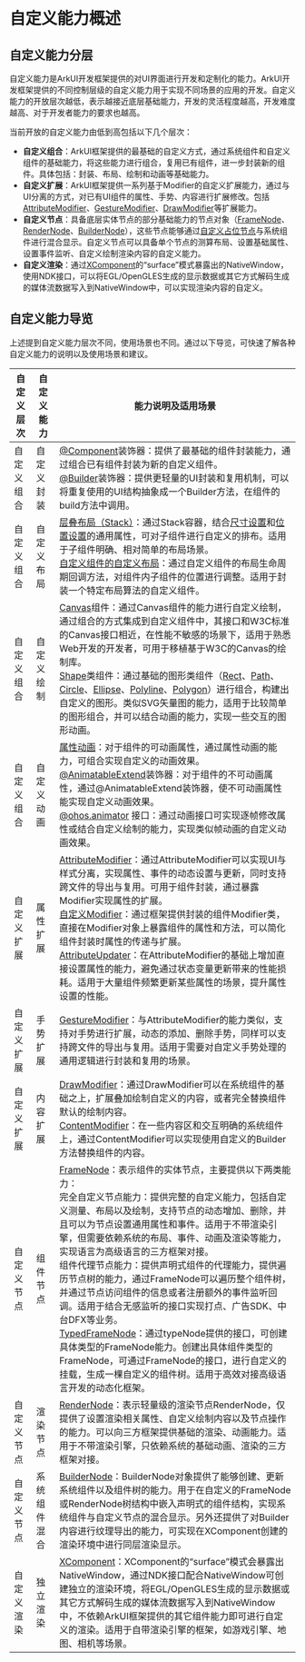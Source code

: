 # 自定义能力概述

## 自定义能力分层
  自定义能力是ArkUI开发框架提供的对UI界面进行开发和定制化的能力。ArkUI开发框架提供的不同控制层级的自定义能力用于实现不同场景的应用的开发。自定义能力的开放层次越低，表示越接近底层基础能力，开发的灵活程度越高，开发难度越高、对于开发者能力的要求也越高。

  当前开放的自定义能力由低到高包括以下几个层次：
  - **自定义组合**：ArkUI框架提供的最基础的自定义方式，通过系统组件和自定义组件的基础能力，将这些能力进行组合，复用已有组件，进一步封装新的组件。具体包括：封装、布局、绘制和动画等基础能力。
  - **自定义扩展**：ArkUI框架提供一系列基于Modifier的自定义扩展能力，通过与UI分离的方式，对已有UI组件的属性、手势、内容进行扩展修改。包括[AttributeModifier](../reference/apis-arkui/arkui-ts/ts-universal-attributes-attribute-modifier.md)、[GestureModifier](../reference/apis-arkui/arkui-ts/ts-universal-attributes-gesture-modifier.md#gesturemodifier-1)、[DrawModifier](../reference/apis-arkui/arkui-ts/ts-universal-attributes-draw-modifier.md#drawmodifier-1)等扩展能力。
  - **自定义节点**：具备底层实体节点的部分基础能力的节点对象（[FrameNode](../reference/apis-arkui/js-apis-arkui-frameNode.md)、[RenderNode](../reference/apis-arkui/js-apis-arkui-renderNode.md)、[BuilderNode](../reference/apis-arkui/js-apis-arkui-builderNode.md)），这些节点能够通过[自定义占位节点](./arkts-user-defined-place-holder.md#自定义占位节点)与系统组件进行混合显示。自定义节点可以具备单个节点的测算布局、设置基础属性、设置事件监听、自定义绘制渲染内容的自定义能力。
  - **自定义渲染**：通过[XComponent](napi-xcomponent-guidelines.md)的“surface”模式暴露出的NativeWindow，使用NDK接口，可以将EGL/OpenGLES生成的显示数据或其它方式解码生成的媒体流数据写入到NativeWindow中，可以实现渲染内容的自定义。

## 自定义能力导览
  上述提到自定义能力层次不同，使用场景也不同。通过以下导览，可快速了解各种自定义能力的说明以及使用场景和建议。

  |自定义层次|自定义能力|能力说明及适用场景 |
  |--|--|--|
  |自定义组合|自定义封装| [@Component](../quick-start/arkts-create-custom-components.md#component)装饰器：提供了最基础的组件封装能力，通过组合已有组件封装为新的自定义组件。<br> [@Builder](../quick-start/arkts-builder.md)装饰器：提供更轻量的UI封装和复用机制，可以将重复使用的UI结构抽象成一个Builder方法，在组件的build方法中调用。 |
  |自定义组合|自定义布局| [层叠布局（Stack）](./arkts-layout-development-stack-layout.md)：通过Stack容器，结合[尺寸设置](../reference/apis-arkui/arkui-ts/ts-universal-attributes-size.md)和[位置设置](../reference/apis-arkui/arkui-ts/ts-universal-attributes-location.md)的通用属性，可对子组件进行自定义的排布。适用于子组件明确、相对简单的布局场景。<br> [自定义组件的自定义布局](../quick-start/arkts-page-custom-components-layout.md)：通过自定义组件的布局生命周期回调方法，对组件内子组件的位置进行调整。适用于封装一个特定布局算法的自定义组件。 |
  |自定义组合|自定义绘制| [Canvas](arkts-drawing-customization-on-canvas.md)组件：通过Canvas组件的能力进行自定义绘制，通过组合的方式集成到自定义组件中，其接口和W3C标准的Canvas接口相近，在性能不敏感的场景下，适用于熟悉Web开发的开发者，可用于移植基于W3C的Canvas的绘制库。<br>[Shape](arkts-geometric-shape-drawing.md)类组件：通过基础的图形类组件（[Rect](../reference/apis-arkui/arkui-ts/ts-drawing-components-rect.md)、[Path](../reference/apis-arkui/arkui-ts/ts-drawing-components-path.md)、[Circle](../reference/apis-arkui/arkui-ts/ts-drawing-components-circle.md)、[Ellipse](../reference/apis-arkui/arkui-ts/ts-drawing-components-ellipse.md)、[Polyline](../reference/apis-arkui/arkui-ts/ts-drawing-components-polyline.md)、[Polygon](../reference/apis-arkui/arkui-ts/ts-drawing-components-polygon.md)）进行组合，构建出自定义的图形。类似SVG矢量图的能力，适用于比较简单的图形组合，并可以结合动画的能力，实现一些交互的图形动画。 |
  |自定义组合|自定义动画| [属性动画](./arkts-attribute-animation-apis.md)：对于组件的可动画属性，通过属性动画的能力，可组合实现自定义的动画效果。<br>[@AnimatableExtend](../quick-start/arkts-animatable-extend.md)装饰器：对于组件的不可动画属性，通过@AnimatableExtend装饰器，使不可动画属性能实现自定义动画效果。<br>[@ohos.animator](../reference/apis-arkui/js-apis-animator.md) 接口：通过动画接口可实现逐帧修改属性或结合自定义绘制的能力，实现类似帧动画的自定义动画效果。|
  |自定义扩展|属性扩展| [AttributeModifier](../reference/apis-arkui/arkui-ts/ts-universal-attributes-attribute-modifier.md#attributemodifier)：通过AttributeModifier可以实现UI与样式分离，实现属性、事件的动态设置与更新，同时支持跨文件的导出与复用。可用于组件封装，通过暴露Modifier实现属性的扩展。<br>[自定义Modifier](../reference/apis-arkui/arkui-ts/ts-universal-attributes-attribute-modifier.md#自定义modifier)：通过框架提供封装的组件Modifier类，直接在Modifier对象上暴露组件的属性和方法，可以简化组件封装时属性的传递与扩展。<br> [AttributeUpdater](../reference/apis-arkui/js-apis-arkui-AttributeUpdater.md)：在AttributeModifier的基础上增加直接设置属性的能力，避免通过状态变量更新带来的性能损耗。适用于大量组件频繁更新某些属性的场景，提升属性设置的性能。 |
  |自定义扩展|手势扩展| [GestureModifier](../reference/apis-arkui/arkui-ts/ts-universal-attributes-gesture-modifier.md#gesturemodifier-1)：与AttributeModifier的能力类似，支持对手势进行扩展，动态的添加、删除手势，同样可以支持跨文件的导出与复用。适用于需要对自定义手势处理的通用逻辑进行封装和复用的场景。 |
  |自定义扩展|内容扩展| [DrawModifier](../reference/apis-arkui/arkui-ts/ts-universal-attributes-draw-modifier.md#drawmodifier-1)：通过DrawModifier可以在系统组件的基础之上，扩展叠加绘制自定义的内容，或者完全替换组件默认的绘制内容。<br>[ContentModifier](../reference/apis-arkui/arkui-ts/ts-universal-attributes-content-modifier.md#contentmodifiert)：在一些内容区和交互明确的系统组件上，通过ContentModifier可以实现使用自定义的Builder方法替换组件的内容。 |
  |自定义节点|组件节点| [FrameNode](arkts-user-defined-arktsNode-frameNode.md)：表示组件的实体节点，主要提供以下两类能力：<br>完全自定义节点能力：提供完整的自定义能力，包括自定义测量、布局以及绘制，支持节点的动态增加、删除，并且可以为节点设置通用属性和事件。适用于不带渲染引擎，但需要依赖系统的布局、事件、动画及渲染等能力，实现语言为高级语言的三方框架对接。<br>组件代理节点能力：提供声明式组件的代理能力，提供遍历节点树的能力，通过FrameNode可以遍历整个组件树，并通过节点访问组件的信息或者注册额外的事件监听回调。适用于结合无感监听的接口实现打点、广告SDK、中台DFX等业务。<br>[TypedFrameNode](../reference/apis-arkui/js-apis-arkui-frameNode.md#typedframenode12)：通过typeNode提供的接口，可创建具体类型的FrameNode能力。创建出具体组件类型的FrameNode，可通过FrameNode的接口，进行自定义的挂载，生成一棵自定义的组件树。适用于高效对接高级语言开发的动态化框架。 |
  |自定义节点|渲染节点| [RenderNode](arkts-user-defined-arktsNode-renderNode.md)：表示轻量级的渲染节点RenderNode，仅提供了设置渲染相关属性、自定义绘制内容以及节点操作的能力。可以向三方框架提供基础的渲染、动画能力。适用于不带渲染引擎，只依赖系统的基础动画、渲染的三方框架对接。 |
  |自定义节点| 系统组件混合 | [BuilderNode](arkts-user-defined-arktsNode-builderNode.md)：BuilderNode对象提供了能够创建、更新系统组件以及组件树的能力。用于在自定义的FrameNode或RenderNode树结构中嵌入声明式的组件结构，实现系统组件与自定义节点的混合显示。另外还提供了对Builder内容进行纹理导出的能力，可实现在XComponent创建的渲染环境中进行同层渲染显示。 |
  |自定义渲染| 独立渲染 | [XComponent](napi-xcomponent-guidelines.md)：XComponent的“surface”模式会暴露出NativeWindow，通过NDK接口配合NativeWindow可创建独立的渲染环境，将EGL/OpenGLES生成的显示数据或其它方式解码生成的媒体流数据写入到NativeWindow中，不依赖ArkUI框架提供的其它组件能力即可进行自定义的渲染。适用于自带渲染引擎的框架，如游戏引擎、地图、相机等场景。 |

